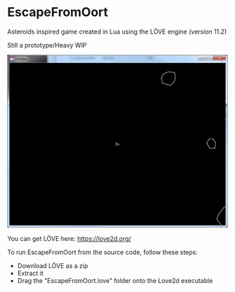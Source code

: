 # EscapeFromOort
Asteroids inspired game created in Lua using the LÖVE engine (version 11.2)

Still a prototype/Heavy WIP

![Example gameplay](/EscapeFromOort.gif)

You can get LÖVE here:
https://love2d.org/

To run EscapeFromOort from the source code, follow these steps:

* Download LÖVE as a zip
* Extract it
* Drag the "EscapeFromOort.love" folder onto the Love2d executable
